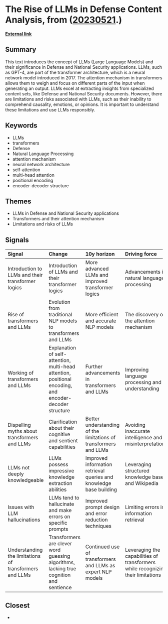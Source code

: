 # __The Rise of LLMs in Defense Content Analysis__, from ([20230521](https://kghosh.substack.com/p/20230521).)

__[External link](https://medium.com/@anthony.mensier/brief-introduction-to-llms-and-their-transformer-logics-for-defense-content-analysis-5bbd422cbeef)__



## Summary

This text introduces the concept of LLMs (Large Language Models) and their significance in Defense and National Security applications. LLMs, such as GPT-4, are part of the transformer architecture, which is a neural network model introduced in 2017. The attention mechanism in transformers allows them to weigh and focus on different parts of the input when generating an output. LLMs excel at extracting insights from specialized content sets, like Defense and National Security documents. However, there are limitations and risks associated with LLMs, such as their inability to comprehend causality, emotions, or opinions. It is important to understand these limitations and use LLMs responsibly.

## Keywords

* LLMs
* transformers
* Defense
* Natural Language Processing
* attention mechanism
* neural network architecture
* self-attention
* multi-head attention
* positional encoding
* encoder-decoder structure

## Themes

* LLMs in Defense and National Security applications
* Transformers and their attention mechanism
* Limitations and risks of LLMs

## Signals

| Signal                                                 | Change                                                                                                  | 10y horizon                                                        | Driving force                                                                   |
|:-------------------------------------------------------|:--------------------------------------------------------------------------------------------------------|:-------------------------------------------------------------------|:--------------------------------------------------------------------------------|
| Introduction to LLMs and their transformer logics      | Introduction of LLMs and their transformer logics                                                       | More advanced LLMs and improved transformer logics                 | Advancements in natural language processing                                     |
| Rise of transformers and LLMs                          | Evolution from traditional NLP models to transformers and LLMs                                          | More efficient and accurate NLP models                             | The discovery of the attention mechanism                                        |
| Working of transformers and LLMs                       | Explanation of self-attention, multi-head attention, positional encoding, and encoder-decoder structure | Further advancements in transformers and LLMs                      | Improving language processing and understanding                                 |
| Dispelling myths about transformers and LLMs           | Clarification about their cognitive and sentient capabilities                                           | Better understanding of the limitations of transformers and LLMs   | Avoiding inaccurate intelligence and misinterpretations                         |
| LLMs not deeply knowledgeable                          | LLMs possess impressive knowledge extraction abilities                                                  | Improved information retrieval queries and knowledge base building | Leveraging structured knowledge bases and Wikipedia                             |
| Issues with LLM hallucinations                         | LLMs tend to hallucinate and make errors on specific prompts                                            | Improved prompt design and error reduction techniques              | Limiting errors in information retrieval                                        |
| Understanding the limitations of transformers and LLMs | Transformers are clever word guessing algorithms, lacking true cognition and sentience                  | Continued use of transformers and LLMs as expert NLP models        | Leveraging the capabilities of transformers while recognizing their limitations |

## Closest

* 